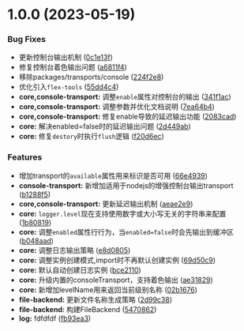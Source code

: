 # 1.0.0 (2023-05-19)


### Bug Fixes

* 更新控制台输出机制 ([0c1e13f](https://gitee.com/zhangfisher/voerkalogger/commits/0c1e13f2ecfe849de862c98cf7cbc8aeeec8a66e))
* 修复控制台着色输出问题 ([a6811f4](https://gitee.com/zhangfisher/voerkalogger/commits/a6811f41d2dbb9bc58c2664436ed121e8bd7d9d6))
* 移除packages/transports/console ([224f2e8](https://gitee.com/zhangfisher/voerkalogger/commits/224f2e87a0ded2ecb5726c0cd01cc43fe1108450))
* 优化引入`flex-tools` ([55dd4c4](https://gitee.com/zhangfisher/voerkalogger/commits/55dd4c4df9a497d7c290937dd48e578f519d3662))
* **core,console-transport:** 调整`enable`属性对控制台的输出 ([341f1ac](https://gitee.com/zhangfisher/voerkalogger/commits/341f1acf4a010028566d658b6f3a8ccf31fa0d8c))
* **core,console-transport:** 调整参数并优化文档说明 ([7ea64b4](https://gitee.com/zhangfisher/voerkalogger/commits/7ea64b49e884e6be2f13573759fb127a95c81510))
* **core,console-transport:** 修复enable导致的延迟输出功能 ([2083cad](https://gitee.com/zhangfisher/voerkalogger/commits/2083cad52546efee1fa8fb4d0df73ac2a644e0ac))
* **core:** 解决enabled=false时的延迟输出问题 ([2d449ab](https://gitee.com/zhangfisher/voerkalogger/commits/2d449aba98be508e82cd055a6d27c8a52a0dcfc7))
* **core:** 修复`destory`时执行`flush`逻辑 ([f20d6ec](https://gitee.com/zhangfisher/voerkalogger/commits/f20d6ecb4186e1a30c75f85b01f51edb5fd9b4b3))


### Features

* 增加transport的`available`属性用来标识是否可用 ([66e4939](https://gitee.com/zhangfisher/voerkalogger/commits/66e49392d26c92e9c3ccfd2debab3b5bab6b57a6))
* **console-transport:** 新增加适用于nodejs的增强控制台输出transport ([b1288f5](https://gitee.com/zhangfisher/voerkalogger/commits/b1288f5cb26c0d38b68f91089088a8c019437fcf))
* **core,console-transport:** 更新延迟输出机制 ([aeae2e9](https://gitee.com/zhangfisher/voerkalogger/commits/aeae2e9df51a29925ea2ec55d40a0ed5e994278d))
* **core:** `logger.level`现在支持使用数字或大小写无关的字符串来配置 ([1b80819](https://gitee.com/zhangfisher/voerkalogger/commits/1b80819c765c99947c5297d1563375129e1e2b12))
* **core:** 调整`enabled`属性行行为，当`enabled=false`时会先输出到缓冲区 ([b048aad](https://gitee.com/zhangfisher/voerkalogger/commits/b048aad04b767d0e6913aa75b9cecb3fca81c956))
* **core:** 调整日志输出策略 ([e8d0805](https://gitee.com/zhangfisher/voerkalogger/commits/e8d0805caa64bebc532cba22e023436dbc94f109))
* **core:** 调整实例创建模式,import时不再默认创建实例 ([69d50c9](https://gitee.com/zhangfisher/voerkalogger/commits/69d50c94ef53d5192eebbd5d0a6c7a918dec648c))
* **core:** 默认自动创建日志实例 ([bce2110](https://gitee.com/zhangfisher/voerkalogger/commits/bce211087898c57ace5db3b3995e07d1d60e87bd))
* **core:** 升级内置的consoleTransport，支持着色输出 ([ae31829](https://gitee.com/zhangfisher/voerkalogger/commits/ae318292e87b24d761b14140236469c67dd49e90))
* **core:** 新增加levelName用来返回当前级别名称 ([02b1676](https://gitee.com/zhangfisher/voerkalogger/commits/02b1676ae36ccb2ba3091c2170b27ce13f0350e1))
* **file-backend:** 更新文件名称生成策略 ([2d99c38](https://gitee.com/zhangfisher/voerkalogger/commits/2d99c3862ddb8f616e717a5ea95584986bcf3a95))
* **file-backend:** 构建FileBackend ([5470862](https://gitee.com/zhangfisher/voerkalogger/commits/54708623f5e7e7e362de6fac07b4b90328d99b31))
* **log:** fdfdfdf ([fb93ea3](https://gitee.com/zhangfisher/voerkalogger/commits/fb93ea3812907ea2099970d3b1774cd09ad8f9ee))



